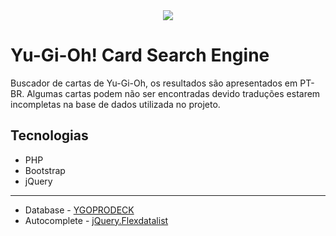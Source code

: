 <center><img src="https://user-images.githubusercontent.com/91099049/163016755-a4aaeb38-f412-44cb-bb21-02256b12f9ac.gif"/></center>

Yu-Gi-Oh! Card Search Engine
======

Buscador de cartas de Yu-Gi-Oh, os resultados são apresentados em PT-BR. Algumas cartas podem não ser encontradas devido traduções estarem incompletas na base de dados utilizada no projeto.

## Tecnologias
- PHP
- Bootstrap
- jQuery

---
- Database - [YGOPRODECK](https://db.ygoprodeck.com/)
- Autocomplete - [jQuery.Flexdatalist](https://github.com/sergiodlopes/jquery-flexdatalist/)

